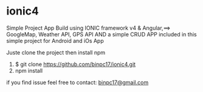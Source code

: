 # ionic4
Simple Project App Build using IONIC framework v4 &amp; Angular,==> GoogleMap, Weather API, GPS API AND a simple CRUD APP included in this simple project for Android and iOs App

Juste clone the project then install npm

1. $ git clone https://github.com/binpc17/ionic4.git
2. npm install

if you find issue feel free to contact: binpc17@gmail.com
